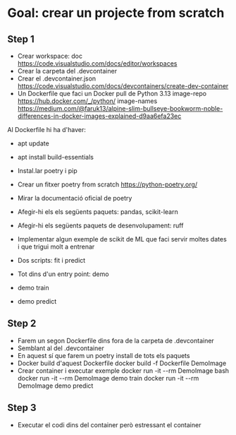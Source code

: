 # Goal: crear un projecte from scratch

## Step 1

- Crear workspace: doc <https://code.visualstudio.com/docs/editor/workspaces>
- Crear la carpeta del .devcontainer
- Crear el .devcontainer.json <https://code.visualstudio.com/docs/devcontainers/create-dev-container>
- Un Dockerfile que faci un Docker pull de Python 3.13
image-repo <https://hub.docker.com/_/python/>
image-names <https://medium.com/@faruk13/alpine-slim-bullseye-bookworm-noble-differences-in-docker-images-explained-d9aa6efa23ec>

Al Dockerfile hi ha d'haver:

- apt update
- apt install build-essentials

- Instal.lar poetry i pip
- Crear un fitxer poetry from scratch <https://python-poetry.org/>
- Mirar la documentació oficial de poetry
- Afegir-hi els els següents paquets: pandas, scikit-learn
- Afegir-hi els següents paquets de desenvolupament: ruff
- Implementar algun exemple de scikit de ML que faci servir moltes dates i que trigui molt a entrenar
- Dos scripts: fit i predict
- Tot dins d'un entry point: demo
- demo train
- demo predict

## Step 2

- Farem un segon Dockerfile dins fora de la carpeta de .devcontainer
- Semblant al del .devcontainer
- En aquest sí que farem un poetry install de tots els paquets
- Docker build d'aquest Dockerfile
    docker build -f Dockerfile DemoImage
- Crear container i executar exemple
    docker run -it --rm DemoImage bash
    docker run -it --rm DemoImage demo train
    docker run -it --rm DemoImage demo predict

## Step 3

- Executar el codi dins del container però estressant el container